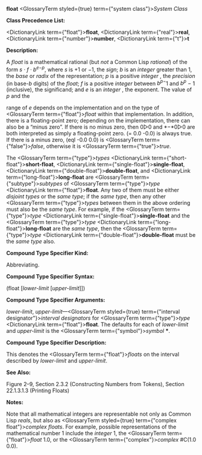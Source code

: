 **float** <GlossaryTerm styled={true} term={"system class"}><i>System Class</i></GlossaryTerm> 



**Class Precedence List:** 



<DictionaryLink  term={"float"}><b>float</b></DictionaryLink>, <DictionaryLink  term={"real"}><b>real</b></DictionaryLink>, <DictionaryLink  term={"number"}><b>number</b></DictionaryLink>, <DictionaryLink  term={"t"}><b>t</b></DictionaryLink> 



**Description:** 



A <i>float</i> is a mathematical rational (but <i>not</i> a Common Lisp <i>rational</i>) of the form <i>s · f · b<sup>e−p</sup></i>, where <i>s</i> is +1 or <i>−</i>1, the <i>sign</i>; <i>b</i> is an <i>integer</i> greater than 1, the <i>base</i> or <i>radix</i> of the representation; <i>p</i> is a positive <i>integer</i> , the <i>precision</i> (in base-<i>b</i> digits) of the <i>float</i>; <i>f</i> is a positive <i>integer</i> between <i>b<sup>p−</sup></i>1 and <i>b<sup>p</sup> −</i> 1 (inclusive), the significand; and <i>e</i> is an <i>integer</i> , the exponent. The value of <i>p</i> and the 



range of *e* depends on the implementation and on the type of <GlossaryTerm  term={"float"}><i>float</i></GlossaryTerm> within that implementation. In addition, there is a floating-point zero; depending on the implementation, there can also be a “minus zero”. If there is no minus zero, then 0▷0 and *−*0▷0 are both interpreted as simply a floating-point zero. (= 0.0 -0.0) is always true. If there is a minus zero, (eql -0.0 0.0) is <GlossaryTerm  term={"false"}><i>false</i></GlossaryTerm>, otherwise it is <GlossaryTerm  term={"true"}><i>true</i></GlossaryTerm>. 



The <GlossaryTerm  term={"type"}><i>types</i></GlossaryTerm> <DictionaryLink  term={"short-float"}><b>short-float</b></DictionaryLink>, <DictionaryLink  term={"single-float"}><b>single-float</b></DictionaryLink>, <DictionaryLink  term={"double-float"}><b>double-float</b></DictionaryLink>, and <DictionaryLink  term={"long-float"}><b>long-float</b></DictionaryLink> are <GlossaryTerm  term={"subtype"}><i>subtypes</i></GlossaryTerm> of <GlossaryTerm  term={"type"}><i>type</i></GlossaryTerm> <DictionaryLink  term={"float"}><b>float</b></DictionaryLink>. Any two of them must be either *disjoint types* or the *same type*; if the *same type*, then any other <GlossaryTerm  term={"type"}><i>types</i></GlossaryTerm> between them in the above ordering must also be the *same type*. For example, if the <GlossaryTerm  term={"type"}><i>type</i></GlossaryTerm> <DictionaryLink  term={"single-float"}><b>single-float</b></DictionaryLink> and the <GlossaryTerm  term={"type"}><i>type</i></GlossaryTerm> <DictionaryLink  term={"long-float"}><b>long-float</b></DictionaryLink> are the *same type*, then the <GlossaryTerm  term={"type"}><i>type</i></GlossaryTerm> <DictionaryLink  term={"double-float"}><b>double-float</b></DictionaryLink> must be the *same type* also. 



**Compound Type Specifier Kind:** 



Abbreviating. 



**Compound Type Specifier Syntax:** 



(float [*lower-limit* [*upper-limit*]]) 



**Compound Type Specifier Arguments:** 



*lower-limit*, *upper-limit*—<GlossaryTerm styled={true} term={"interval designator"}><i>interval designators</i></GlossaryTerm> for <GlossaryTerm  term={"type"}><i>type</i></GlossaryTerm> <DictionaryLink  term={"float"}><b>float</b></DictionaryLink>. The defaults for each of *lower-limit* and *upper-limit* is the <GlossaryTerm  term={"symbol"}><i>symbol</i></GlossaryTerm> **\***. 



**Compound Type Specifier Description:** 



This denotes the <GlossaryTerm  term={"float"}><i>floats</i></GlossaryTerm> on the interval described by *lower-limit* and *upper-limit*. 







 



 



**See Also:** 



Figure 2–9, Section 2.3.2 (Constructing Numbers from Tokens), Section 22.1.3.1.3 (Printing Floats) 



**Notes:** 



Note that all mathematical integers are representable not only as Common Lisp *reals*, but also as <GlossaryTerm styled={true} term={"complex float"}><i>complex floats</i></GlossaryTerm>. For example, possible representations of the mathematical number 1 include the *integer* 1, the <GlossaryTerm  term={"float"}><i>float</i></GlossaryTerm> 1.0, or the <GlossaryTerm  term={"complex"}><i>complex</i></GlossaryTerm> #C(1.0 0.0). 



